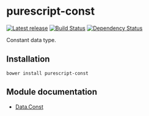 # purescript-const

[![Latest release](http://img.shields.io/bower/v/purescript-const.svg)](https://github.com/purescript/purescript-const/releases)
[![Build Status](https://travis-ci.org/purescript/purescript-const.svg?branch=master)](https://travis-ci.org/purescript/purescript-const)
[![Dependency Status](https://www.versioneye.com/user/projects/55848c9e363861001b0001a2/badge.svg?style=flat)](https://www.versioneye.com/user/projects/55848c9e363861001b0001a2)

Constant data type.

## Installation

```
bower install purescript-const
```

## Module documentation

- [Data.Const](docs/Data/Const.md)
